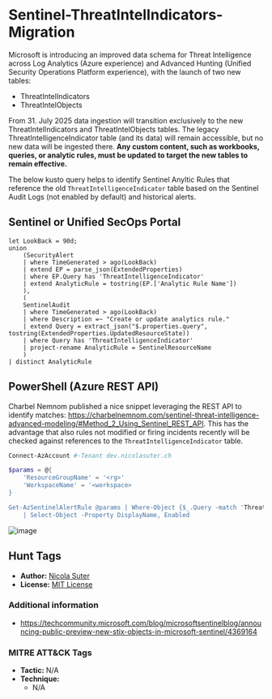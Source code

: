 # Sentinel-ThreatIntelIndicators-Migration

Microsoft is introducing an improved data schema for Threat Intelligence across Log Analytics (Azure experience) and Advanced Hunting (Unified Security Operations Platform experience), with the launch of two new tables:
* ThreatIntelIndicators
* ThreatIntelObjects 

From 31. July 2025 data ingestion will transition exclusively to the new ThreatIntelIndicators and ThreatIntelObjects tables.
The legacy ThreatIntelligenceIndicator table (and its data) will remain accessible, but no new data will be ingested there. 
**Any custom content, such as workbooks, queries, or analytic rules, must be updated to target the new tables to remain effective.**

The below kusto query helps to identify Sentinel Anyltic Rules that reference the old `ThreatIntelligenceIndicator` table based on the Sentinel Audit Logs (not enabled by default) and historical alerts.

## Sentinel or Unified SecOps Portal

```kusto
let LookBack = 90d;
union
    (SecurityAlert
    | where TimeGenerated > ago(LookBack)
    | extend EP = parse_json(ExtendedProperties)
    | where EP.Query has 'ThreatIntelligenceIndicator'
    | extend AnalyticRule = tostring(EP.['Analytic Rule Name'])
    ),
    (
    SentinelAudit
    | where TimeGenerated > ago(LookBack)
    | where Description =~ "Create or update analytics rule."
    | extend Query = extract_json("$.properties.query", tostring(ExtendedProperties.UpdatedResourceState))
    | where Query has 'ThreatIntelligenceIndicator'
    | project-rename AnalyticRule = SentinelResourceName
    )
| distinct AnalyticRule
```

## PowerShell (Azure REST API)

Charbel Nemnom published a nice snippet leveraging the REST API to identify matches: <https://charbelnemnom.com/sentinel-threat-intelligence-advanced-modeling/#Method_2_Using_Sentinel_REST_API>. This has the advantage that also rules not modified or firing incidents recently will be checked against references to the `ThreatIntelligenceIndicator` table.

```powershell
Connect-AzAccount #-Tenant dev.nicolasuter.ch

$params = @{
	'ResourceGroupName' = '<rg>'
	'WorkspaceName' = '<workspace>
}

Get-AzSentinelAlertRule @params | Where-Object {$_.Query -match 'ThreatIntelligenceIndicator'} `
	| Select-Object -Property DisplayName, Enabled
```
![image](https://github.com/user-attachments/assets/1a9e1132-3a51-467e-8f14-a979933d1cb7)

## Hunt Tags

* **Author:** [Nicola Suter](https://nicolasuter.ch)
* **License:** [MIT License](https://github.com/nicolonsky/ITDR/blob/main/LICENSE)

### Additional information

* <https://techcommunity.microsoft.com/blog/microsoftsentinelblog/announcing-public-preview-new-stix-objects-in-microsoft-sentinel/4369164>

### MITRE ATT&CK Tags

* **Tactic:** N/A
* **Technique:**
    * N/A

